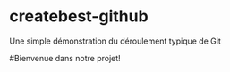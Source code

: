 # createbest-github
Une simple démonstration du déroulement typique de Git

#Bienvenue dans notre projet!
